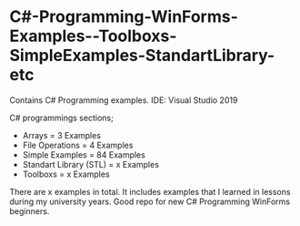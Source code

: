 # C#-Programming-WinForms-Examples--Toolboxs-SimpleExamples-StandartLibrary-etc
Contains C# Programming examples.
IDE: Visual Studio 2019 

C# programmings sections;
- Arrays = 3 Examples
- File Operations = 4 Examples
- Simple Examples = 84 Examples
- Standart Library (STL) = x Examples
- Toolboxs = x Examples

There are x examples in total. It includes examples that I learned in lessons during my university years. Good repo for new C# Programming WinForms beginners.